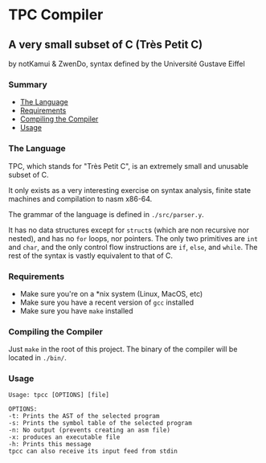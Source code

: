 # TPC Compiler

## A very small subset of C (Très Petit C)

by notKamui & ZwenDo, syntax defined by the Université Gustave Eiffel

### Summary

- [The Language](#The-Language)
- [Requirements](#Requirements)
- [Compiling the Compiler](#Compiling-the-Compiler)
- [Usage](#Usage)

### The Language

TPC, which stands for "Très Petit C", is an extremely small and unusable subset of C.

It only exists as a very interesting exercise on syntax analysis, finite state machines and compilation to nasm x86-64.

The grammar of the language is defined in `./src/parser.y`.

It has no data structures except for `struct`s (which are non recursive nor nested), and has no `for` loops, nor pointers.
The only two primitives are `int` and `char`, and the only control flow instructions are `if`, `else`, and `while`. The rest of the syntax is vastly equivalent to that of C.

### Requirements

- Make sure you're on a \*nix system (Linux, MacOS, etc)
- Make sure you have a recent version of `gcc` installed
- Make sure you have `make` installed

### Compiling the Compiler

Just `make` in the root of this project. The binary of the compiler will be located in `./bin/`.

### Usage

```
Usage: tpcc [OPTIONS] [file]

OPTIONS:
-t: Prints the AST of the selected program
-s: Prints the symbol table of the selected program
-n: No output (prevents creating an asm file)
-x: produces an executable file
-h: Prints this message
tpcc can also receive its input feed from stdin
```
